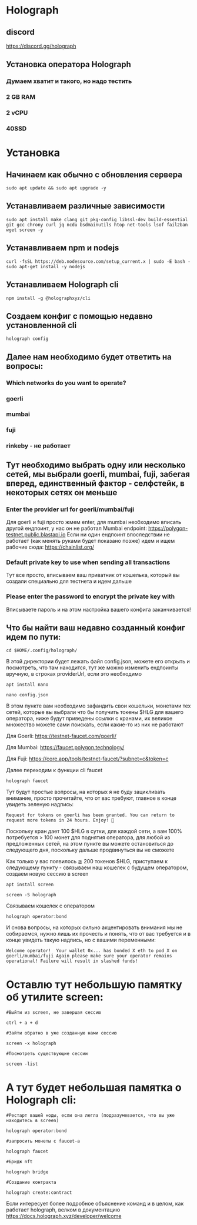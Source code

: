 # Holograph

## discord
https://discord.gg/holograph

## Установка оператора Holograph

### Думаем хватит и такого, но надо тестить 
### 2 GB RAM
### 2 vCPU
### 40SSD

# Установка 
## Начинаем как обычно с обновления сервера
```
sudo apt update && sudo apt upgrade -y
```

## Устанавливаем различные зависимости
```
sudo apt install make clang git pkg-config libssl-dev build-essential git gcc chrony curl jq ncdu bsdmainutils htop net-tools lsof fail2ban wget screen -y
```

## Устанавливаем npm и nodejs
```
curl -fsSL https://deb.nodesource.com/setup_current.x | sudo -E bash - 
sudo apt-get install -y nodejs
```

## Устанавливаем Holograph cli

```
npm install -g @holographxyz/cli
```

## Создаем конфиг с помощью недавно установленной cli

```
holograph config
```

## Далее нам необходимо будет ответить на вопросы:

### Which networks do you want to operate?
###  goerli
 ### mumbai
  ### fuji
   ### rinkeby - не работает

## Тут необходимо выбрать одну или несколько сетей, мы выбрали goerli, mumbai, fuji, забегая вперед, единственный фактор - селфстейк, в некоторых сетях он меньше 

### Enter the provider url for  goerli/mumbai/fuji

Для goerli и fuji просто жмем enter, для mumbai необходимо вписать другой ендпоинт, у нас он не работал 
Mumbai endpoint:
https://polygon-testnet.public.blastapi.io
Если ни один ендпоинт впоследствии не работает (как менять руками будет показано позже) идем и ищем рабочие сюда:
https://chainlist.org/

### Default private key to use when sending all transactions

Тут все просто, вписываем ваш приватник от кошелька, который вы создали специально для тестнета и идем дальше

### Please enter the password to encrypt the private key with

Вписываете пароль и на этом настройка вашего конфига заканчивается! 

## Что бы найти ваш недавно созданный конфиг идем по пути:
```
cd $HOME/.config/holograph/
```

В этой директории будет лежать файл config.json, можете его открыть и посмотреть, что там находится, тут же можно изменить ендпоинты вручную, в строках providerUrl, если это необходимо 

```
apt install nano
```
```
nano config.json
```
В этом пункте вам необходимо зафандить свои кошельки, монетами тех сетей, которые вы выбрали что бы получить токены $HLG для вашего оператора, ниже будут приведены ссылки с кранами, их великое множество можете сами поискать, если какие-то из них не работают

Для Goerli:
https://testnet-faucet.com/goerli/

Для Mumbai:
https://faucet.polygon.technology/

Для Fuji:
https://core.app/tools/testnet-faucet/?subnet=c&token=c

Далее переходим к функции cli faucet

```
holograph faucet
```
Тут будут простые вопросы, на которых я не буду зацикливать внимание, просто прочитайте, что от вас требуют, главное в конце увидеть зеленую надпись:

``
Request for tokens on goerli has been granted. You can return to request more tokens in 24 hours. Enjoy! 🤑
``

Поскольку кран дает 100 $HLG в сутки, для каждой сети, а вам 100% потребуется > 100 монет для поднятия оператора, для любой из предложенных сетей, на этом пункте вы можете остановиться до следующего дня, поскольку дальше продвинуться вы не сможете 


Как только у вас появилось ≧ 200 токенов $HLG, приступаем к следующему пункту - связываем наш кошелек с будущем оператором, создаем новую сессию в screen 

```
apt install screen
```
```
screen -S holograph
```

Связываем кошелек с оператором

```
holograph operator:bond
```

И снова вопросы, на которых сильно акцентировать внимания мы не собираемся, нужно лишь их прочесть и понять, что от вас требуется и в конце увидеть такую надпись, но с вашими переменными:

``
Welcome operator! 
Your wallet 0x... has bonded X eth to pod X on goerli/mumbai/fuji
Again please make sure your operator remains operational! Failure will result in slashed funds!
``

# Оставлю тут небольшую памятку об утилите screen:

``
#Выйти из screen, не завершая сессию 
``

``
ctrl + a + d
``

``
#Зайти обратно в уже созданную нами сессию
``

``
screen -x holograph
``

``
#Посмотреть существующие сессии
``

``
screen -list
``

# А тут будет небольшая памятка о Holograph cli:

``
#Рестарт вашей ноды, если она легла (подразумевается, что вы уже находитесь в screen)
``

``
holograph operator:bond
``


``
#запросить монеты с faucet-а
``

``
holograph faucet
``

``
#Бридж nft
``

``
holograph bridge
``

``
#Создание контракта
``

``
holograph create:contract
``

Если интересует более подробное объяснение команд и в целом, как работает holograph, велком в документацию https://docs.holograph.xyz/developer/welcome
